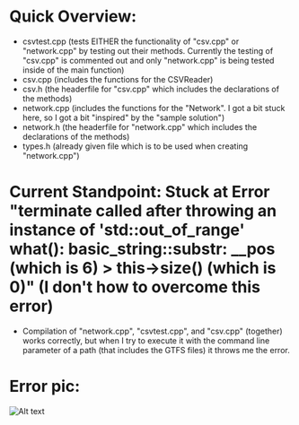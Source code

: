 # Quick Overview:
- csvtest.cpp (tests EITHER the functionality of "csv.cpp" or "network.cpp" by testing out their methods. Currently the testing of "csv.cpp" is commented out and only "network.cpp" is being tested inside of the main function)
- csv.cpp (includes the functions for the CSVReader)
- csv.h (the headerfile for "csv.cpp" which includes the declarations of the methods)
- network.cpp (includes the functions for the "Network". I got a bit stuck here, so I got a bit "inspired" by the "sample solution")
- network.h (the headerfile for "network.cpp" which includes the declarations of the methods)
- types.h (already given file which is to be used when creating "network.cpp")

# Current Standpoint: Stuck at Error "terminate called after throwing an instance of 'std::out_of_range' what():  basic_string::substr: __pos (which is 6) > this->size() (which is 0)" (I don't how to overcome this error)
- Compilation of "network.cpp", "csvtest.cpp", and "csv.cpp" (together) works correctly, but when I try to execute it with the command line parameter of a path (that includes the GTFS files) it throws me the error.

# Error pic:
![Alt text](C:/Users/varun/Downloads/errorpic.png)

